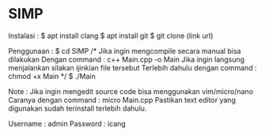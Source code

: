 # SIMP

Instalasi :
$ apt install clang
$ apt install git
$ git clone (link url)

Penggunaan :
$ cd SIMP
/* Jika ingin mengcompile secara manual bisa dilakukan
Dengan command : c++ Main.cpp -o Main
Jika ingin langsung menjalankan silakan ijinkian file tersebut
Terlebih dahulu dengan command : chmod +x Main
*/
$ ./Main

Note :
Jika ingin mengedit source code bisa menggunakan vim/micro/nano
Caranya dengan command : micro Main.cpp
Pastikan text editor yang digunakan sudah terinstall terlebih dahulu.

Username : admin
Password : icang
